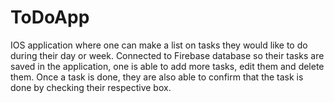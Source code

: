 # ToDoApp

IOS application where one can make a list on tasks they would like to do during their day or week. Connected to Firebase database so their tasks are saved in the application, one is able to add more tasks, edit them and delete them. Once a task is done, they are also able to confirm that the task is done by checking their respective box.
